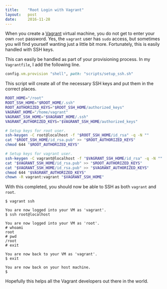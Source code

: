 ```yaml
---
title:    "Root Login with Vagrant"
layout:   post
date:     2016-11-28
---
```


When you create a [Vagrant](http://www.vagrantup.com) virtual machine, you do not get to enter your own `root` password. Yes, the `vagrant` user has `sudo` access, but sometimes you will find yourself wanting just a little bit more. Fortunately, this is easily handled with SSH keys.

This can easily be handled as part of your provisioning process. In my `Vagrantfile`, I add the following line.

```rb
config.vm.provision "shell", path: "scripts/setup_ssh.sh"
```

This script will create all of the necessary SSH keys and put them in the correct places.

```sh
ROOT_HOME="/root"
ROOT_SSH_HOME="$ROOT_HOME/.ssh"
ROOT_AUTHORIZED_KEYS="$ROOT_SSH_HOME/authorized_keys"
VAGRANT_HOME="/home/vagrant"
VAGRANT_SSH_HOME="$VAGRANT_HOME/.ssh"
VAGRANT_AUTHORIZED_KEYS="$VAGRANT_SSH_HOME/authorized_keys"

# Setup keys for root user.
ssh-keygen -C root@localhost -f "$ROOT_SSH_HOME/id_rsa" -q -N ""
cat "$ROOT_SSH_HOME/id_rsa.pub" >> "$ROOT_AUTHORIZED_KEYS"
chmod 644 "$ROOT_AUTHORIZED_KEYS"

# Setup keys for vagrant user.
ssh-keygen -C vagrant@localhost -f "$VAGRANT_SSH_HOME/id_rsa" -q -N ""
cat "$VAGRANT_SSH_HOME/id_rsa.pub" >> "$ROOT_AUTHORIZED_KEYS"
cat "$VAGRANT_SSH_HOME/id_rsa.pub" >> "$VAGRANT_AUTHORIZED_KEYS"
chmod 644 "$VAGRANT_AUTHORIZED_KEYS"
chown -R vagrant:vagrant "$VAGRANT_SSH_HOME"
```

With this completed, you should now be able to SSH as both `vagrant` and `root`.

```
$ vagrant ssh

You are now logged into your VM as 'vagrant'.
$ ssh root@localhost

You are now logged into your VM as 'root'.
# whoami
root
# pwd
/root
# exit

You are now back to your VM as 'vagrant'.
$ exit

You are now back on your host machine.
$
```

Hopefully this helps all the Vagrant developers out there in the world.

